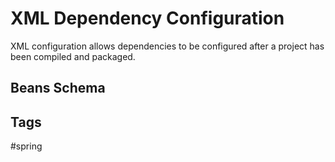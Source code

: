 # XML Dependency Configuration 

XML configuration allows dependencies to be configured after a project has been compiled and packaged.


## Beans Schema


## Tags
#spring
